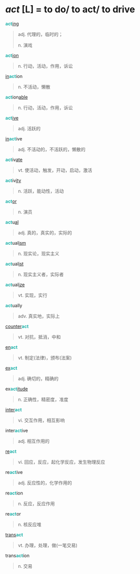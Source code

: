 # _act_ [L] = to do/ to act/ to drive

<b style="color: #20B2AA;">act</b>[ing](-ing.md)
> adj. 代理的，临时的；
>
> n. 演戏

<b style="color: #20B2AA;">act</b>[ion](-ion.md)
> n. 行动，活动，作用，诉讼

[in](in-.1.md)<b style="color: #20B2AA;">act</b>ion
> n. 不活动，懒散

<b style="color: #20B2AA;">act</b>ion[able](-able.md)
> n. 行动，活动，作用，诉讼

<b style="color: #20B2AA;">act</b>[ive](-ive.md)
> adj. 活跃的

[in](in-.1.md)<b style="color: #20B2AA;">act</b>ive
> adj. 不活动的，不活跃的，懒散的

<b style="color: #20B2AA;">act</b>iv[ate](-ate.md)
> vt. 使活动，触发，开动，启动，激活

<b style="color: #20B2AA;">act</b>iv[ity](-ity.md)
> n. 活跃，能动性，活动

<b style="color: #20B2AA;">act</b>[or](-or.md)
> n. 演员

<b style="color: #20B2AA;">act</b>u[al](-al.md)
> adj. 真的，真实的，实际的

<b style="color: #20B2AA;">act</b>ual[ism](-ism.md)
> n. 现实论，现实主义

<b style="color: #20B2AA;">act</b>ual[ist](-ist.md)
> n. 现实主义者，实际者

<b style="color: #20B2AA;">act</b>ual[ize](-ize.md)
> vt. 实现，实行

<b style="color: #20B2AA;">act</b>ually
> adv. 真实地，实际上

[counter](counter-.md)<b style="color: #20B2AA;">act</b>
> vt. 对抗，抵消，中和

[en](en-.md)<b style="color: #20B2AA;">act</b>
> vt. 制定(法律)，颁布(法案)

[ex](ex-.md)<b style="color: #20B2AA;">act</b>
> adj. 确切的，精确的

ex<b style="color: #20B2AA;">act</b>[itude](-itude.md)
> n. 正确性，精密度，准度

[inter](inter-.md)<b style="color: #20B2AA;">act</b>
> vi. 交互作用，相互影响

inter<b style="color: #20B2AA;">act</b>ive
> adj. 相互作用的

[re](re-.md)<b style="color: #20B2AA;">act</b>
> vi. 回应，反应，起化学反应，发生物理反应

re<b style="color: #20B2AA;">act</b>ive
> adj. 反应性的，化学作用的

re<b style="color: #20B2AA;">act</b>ion
> n. 反应，反应作用

re<b style="color: #20B2AA;">act</b>or
> n. 核反应堆

[trans](trans-.md)<b style="color: #20B2AA;">act</b>
> vt. 办理，处理，做(一笔交易)

trans<b style="color: #20B2AA;">act</b>ion
> n. 交易